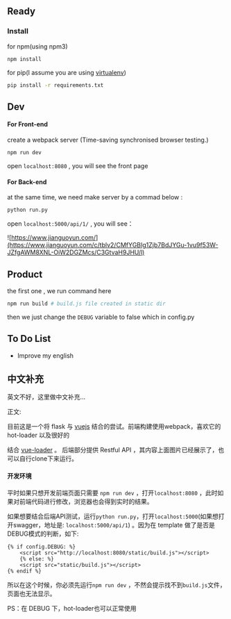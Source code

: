 ## Ready



### **Install**



for npm(using npm3)

``` sh
npm install
```



for pip(I assume you are using  [virtualenv](https://virtualenv.readthedocs.org/en/latest/))

``` sh
pip install -r requirements.txt
```



## Dev



#### For Front-end

create a webpack server (Time-saving synchronised browser testing.)

``` javascript
npm run dev
```



open `localhost:8080` , you will see the front page



#### For Back-end

at the same time,  we need make server by a commad below :

``` 
python run.py 
```



open `localhost:5000/api/1/` , you will see：



![https://www.jianguoyun.com/](https://www.jianguoyun.com/c/tblv2/CMfYGBIg1Zjb7BdJYGu-1vu9f53W-JZfgAWM8XNL-OiW2DGZMcs/C3GtvaH9JHU/l)

## Product



the first one , we run command here

``` sh
npm run build # build.js file created in static dir
```



then we just change the `DEBUG` variable to false which in config.py



## To Do List



- Improve my english




## 中文补充

英文不好，这里做中文补充...



正文:

目前这是一个将 flask 与 [vuejs]('https://github.com/vuejs/vue') 结合的尝试。前端构建使用webpack，喜欢它的 hot-loader 以及很好的

结合 [vue-loader]('https://github.com/vuejs/vue-loader') 。 后端部分提供 Restful API ，其内容上面图片已经展示了，也可以自行clone下来运行。



#### 开发环境

平时如果只想开发前端页面只需要 `npm run dev`  ，打开`localhost:8080` ，此时如果对前端代码进行修改，浏览器也会得到实时的结果。

如果想要结合后端API测试，运行`python run.py`，打开`localhost:5000`(如果想打开swagger，地址是: `localhost:5000/api/1`) 。因为在 template 做了是否是DEBUG模式的判断，如下:

```jinja2
{% if config.DEBUG: %}
    <script src="http://localhost:8080/static/build.js"></script>
    {% else: %}
    <script src="static/build.js"></script>
{% endif %}
```

所以在这个时候，你必须先运行`npm run dev` ，不然会提示找不到`build.js`文件，页面也无法显示。



PS：在 DEBUG 下，hot-loader也可以正常使用